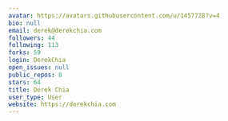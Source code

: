 ```yaml
---
avatar: https://avatars.githubusercontent.com/u/1457728?v=4
bio: null
email: derek@derekchia.com
followers: 44
following: 113
forks: 59
login: DerekChia
open_issues: null
public_repos: 8
stars: 64
title: Derek Chia
user_type: User
website: https://derekchia.com
---
```

